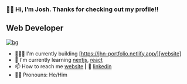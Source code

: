### 👋🏽 Hi, I’m Josh. Thanks for checking out my profile!!
## Web Developer

[![bg][banner]][website]

- 👨🏼‍💻 I'm currently building [https://jhn-portfolio.netlify.app/][website]  
- 🧠 I'm currently learning [nextjs][next], [react][react]  
- 📫 How to reach me [website][website] **|** 👔 [linkedin][linkedin]
- 🧔🏽 Pronouns: He/Him

[banner]: https://www.google.com/url?sa=i&url=https%3A%2F%2Fwww.123rf.com%2Fstock-photo%2Fwebsite_development_banner.html&psig=AOvVaw2EuRaWTprSmohmhDKl7o12&ust=1668614660058000&source=images&cd=vfe&ved=0CA8QjRxqFwoTCKiS8JLIsPsCFQAAAAAdAAAAABAR
[react]: http://reactjs.org
[next]: https://nextjs.org
[website]: https://jhn-portfolio.netlify.app/
[linkedin]: https://www.linkedin.com/in/joshua-narvaez/


<!---
joshuanarvaez/joshuanarvaez is a ✨ special ✨ repository because its `README.md` (this file) appears on your GitHub profile.
You can click the Preview link to take a look at your changes.
--->
